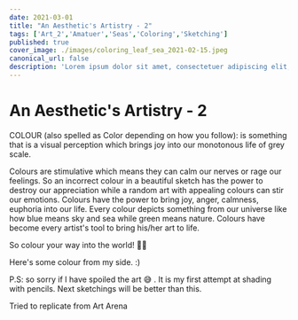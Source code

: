 ```yaml
---
date: 2021-03-01
title: "An Aesthetic's Artistry - 2"
tags: ['Art_2','Amatuer','Seas','Coloring','Sketching']
published: true
cover_image: ./images/coloring_leaf_sea_2021-02-15.jpeg
canonical_url: false
description: 'Lorem ipsum dolor sit amet, consectetuer adipiscing elit, sed diam nonummy nibh euismod tincidunt ut laoreet dolore magna aliquam erat volutpat.'
---
```


# An Aesthetic's Artistry - 2
COLOUR (also spelled as Color depending on how you follow): is something that is a visual perception which brings joy into our monotonous life of grey scale. 

Colours are stimulative which means they can calm our nerves or rage our feelings. So an incorrect colour in a beautiful sketch has the power to destroy our appreciation while a random art with appealing colours can stir our emotions. Colours have the power to bring joy, anger, calmness, euphoria into our life. Every colour depicts something from our universe like how blue means sky and sea while green means nature. Colours have become every artist's tool to bring his/her art to life. 

So colour your way into the world!   🎨🎨

Here's some colour from my side. :)

P.S: so sorry if I have spoiled the art 😅 . It is my first attempt at shading with pencils. Next sketchings will be better than this. 

Tried to replicate from Art Arena